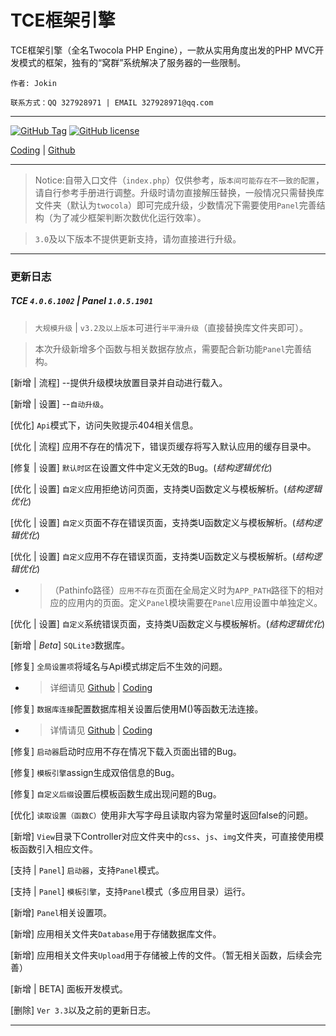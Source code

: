 # TCE框架引擎

TCE框架引擎（全名Twocola PHP Engine），一款从实用角度出发的PHP MVC开发模式的框架，独有的“窝群”系统解决了服务器的一些限制。

`作者: Jokin`

`联系方式：QQ 327928971 | EMAIL 327928971@qq.com`

---

[![GitHub Tag](https://img.shields.io/github/tag/jokin1999/TwocolaPHPEngine.svg?style=flat-square)](https://raw.githubusercontent.com/jokin1999/TwocolaPHPEngine/master)
[![GitHub license](https://img.shields.io/badge/license-Apache%202-blue.svg?style=flat-square)](https://raw.githubusercontent.com/jokin1999/TwocolaPHPEngine/master/LICENSE)

[Coding](https://coding.net/u/Jokin/p/TwocolaPHPEngine/git) |
[Github](https://github.com/jokin1999/TwocolaPHPEngine)

---

> Notice:自带入口文件（`index.php`）仅供参考，`版本间可能存在不一致的配置`，请自行参考手册进行调整。升级时请勿直接解压替换，一般情况只需替换库文件夹（默认为`twocola`）即可完成升级，少数情况下需要使用`Panel`完善结构（为了减少框架判断次数优化运行效率）。

> `3.0`及以下版本不提供更新支持，请勿直接进行升级。

---

### 更新日志

#####  TCE `4.0.6.1002` | Panel `1.0.5.1901`

> `大规模升级` | `v3.2及以上版本`可进行`半平滑升级`（直接替换库文件夹即可）。

> 本次升级新增多个函数与相关数据存放点，需要配合新功能`Panel`完善结构。

[新增 | 流程] --提供升级模块放置目录并自动进行载入。

[新增 | 设置] --`自动升级`。

[优化] `Api`模式下，访问失败提示404相关信息。

[优化 | 流程] 应用不存在的情况下，错误页缓存将写入默认应用的缓存目录中。

[修复 | 设置] `默认时区`在设置文件中定义无效的Bug。(*结构逻辑优化*)

[优化 | 设置] `自定义`应用拒绝访问页面，支持类U函数定义与模板解析。(*结构逻辑优化*)

[优化 | 设置] `自定义`页面不存在错误页面，支持类U函数定义与模板解析。(*结构逻辑优化*)

[优化 | 设置] `自定义`应用不存在错误页面，支持类U函数定义与模板解析。(*结构逻辑优化*)

- > （Pathinfo路径）`应用不存在`页面在全局定义时为`APP_PATH`路径下的相对应的应用内的页面。定义`Panel`模块需要在`Panel`应用设置中单独定义。

[优化 | 设置] `自定义`系统错误页面，支持类U函数定义与模板解析。(*结构逻辑优化*)

[新增 | *Beta*] `SQLite3`数据库。

[修复] `全局设置项`将域名与Api模式绑定后不生效的问题。

- > 详细请见
[Github](https://github.com/jokin1999/TwocolaPHPEngine/issues/2)
|
[Coding](https://coding.net/u/Jokin/p/TwocolaPHPEngine/topic/350310)

[修复] `数据库连接`配置数据库相关设置后使用M()等函数无法连接。

- > 详情请见
[Github](https://github.com/jokin1999/TwocolaPHPEngine/issues/1)
|
[Coding](https://coding.net/u/Jokin/p/TwocolaPHPEngine/topic/347620)

[修复] `启动器`启动时应用不存在情况下载入页面出错的Bug。

[修复] `模板引擎`assign生成双倍信息的Bug。

[修复] `自定义后缀`设置后模板函数生成出现问题的Bug。

[优化] `读取设置（函数C）`使用非大写字母且读取内容为常量时返回false的问题。

[新增] `View`目录下Controller对应文件夹中的`css`、`js`、`img`文件夹，可直接使用模板函数引入相应文件。

[支持 | `Panel`] `启动器`，支持`Panel`模式。

[支持 | `Panel`] `模板引擎`，支持`Panel`模式（多应用目录）运行。

[新增] `Panel`相关设置项。

[新增] 应用相关文件夹`Database`用于存储数据库文件。

[新增] 应用相关文件夹`Upload`用于存储被上传的文件。（暂无相关函数，后续会完善）

[新增 | BETA] 面板开发模式。

[删除] `Ver 3.3`以及之前的更新日志。

---
